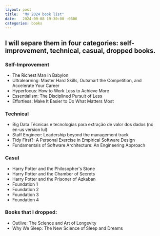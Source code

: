 ```yaml
---
layout: post
title:  "My 2024 book list"
date:   2024-09-08 19:30:00 -0300
categories: books
---
```


## I will separe them in four categories: self-improvement, technical, casual, dropped books.

### Self-Improvement

- The Richest Man in Babylon
- Ultralearning: Master Hard Skills, Outsmart the Competition, and Accelerate Your Career
- Hyperfocus: How to Work Less to Achieve More
- Essentialism: The Disciplined Pursuit of Less
- Effortless: Make It Easier to Do What Matters Most 

### Technical

- Big Data Técnicas e tecnologias para extração de valor dos dados (no en-us version lul)
- Staff Engineer: Leadership beyond the management track
- Tidy First?: A Personal Exercise in Empirical Software Design
- Fundamentals of Software Architecture: An Engineering Approach

### Casul

- Harry Potter and the Philosopher's Stone 
- Harry Potter and the Chamber of Secrets
- Harry Potter and the Prisoner of Azkaban
- Foundation 1
- Foundation 2
- Foundation 3
- Foundation 4 

### Books that I dropped:

- Outlive: The Science and Art of Longevity
- Why We Sleep: The New Science of Sleep and Dreams